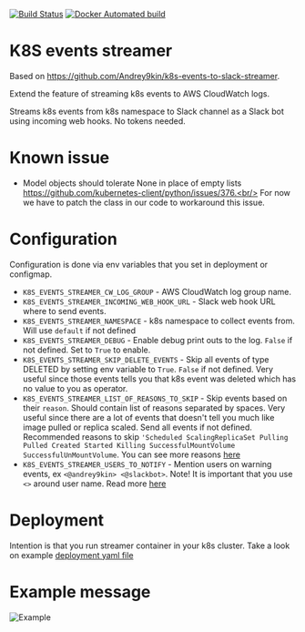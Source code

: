 [![Build Status](https://api.travis-ci.org/PandaXass/k8s-events-streamer.svg?branch=master)](https://travis-ci.org/PandaXass/k8s-events-streamer)
[![Docker Automated build](https://img.shields.io/docker/automated/woshiywl1985/k8s-events-streamer.svg)](https://hub.docker.com/r/woshiywl1985/k8s-events-streamer)

# K8S events streamer

Based on https://github.com/Andrey9kin/k8s-events-to-slack-streamer.

Extend the feature of streaming k8s events to AWS CloudWatch logs.

Streams k8s events from k8s namespace to Slack channel as a Slack bot using incoming web hooks. No tokens needed.

# Known issue

* Model objects should tolerate None in place of empty lists https://github.com/kubernetes-client/python/issues/376.<br/>
For now we have to patch the class in our code to workaround this issue.

# Configuration

Configuration is done via env variables that you set in deployment or configmap.

* `K8S_EVENTS_STREAMER_CW_LOG_GROUP` - AWS CloudWatch log group name.
* `K8S_EVENTS_STREAMER_INCOMING_WEB_HOOK_URL` - Slack web hook URL where to send events.
* `K8S_EVENTS_STREAMER_NAMESPACE` - k8s namespace to collect events from. Will use `default` if not defined
* `K8S_EVENTS_STREAMER_DEBUG` - Enable debug print outs to the log. `False` if not defined. Set to `True` to enable.
* `K8S_EVENTS_STREAMER_SKIP_DELETE_EVENTS` - Skip all events of type DELETED by setting  env variable to `True`. `False` if not defined. Very useful since those events tells you that k8s event was deleted which has no value to you as operator.
* `K8S_EVENTS_STREAMER_LIST_OF_REASONS_TO_SKIP` - Skip events based on their `reason`. Should contain list of reasons separated by spaces. Very useful since there are a lot of events that doesn't tell you much like image pulled or replica scaled. Send all events if not defined. Recommended reasons to skip `'Scheduled ScalingReplicaSet Pulling Pulled Created Started Killing SuccessfulMountVolume SuccessfulUnMountVolume`. You can see more reasons [here](https://github.com/kubernetes/kubernetes/blob/master/pkg/kubelet/events/event.go)
* `K8S_EVENTS_STREAMER_USERS_TO_NOTIFY` - Mention users on warning events, ex `<@andrey9kin> <@slackbot>`. Note! It is important that you use `<>` around user name. Read more [here](https://api.slack.com/docs/message-formatting#linking_to_channels_and_users)

# Deployment

Intention is that you run streamer container in your k8s cluster. Take a look on example [deployment yaml file](example-deployment.yaml)

# Example message

![Example](/example.png)
